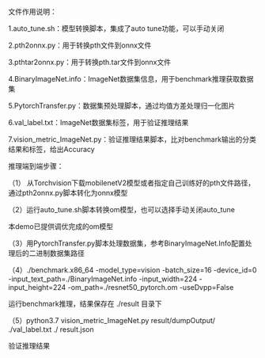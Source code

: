 文件作用说明：

1.auto_tune.sh：模型转换脚本，集成了auto tune功能，可以手动关闭

2.pth2onnx.py：用于转换pth文件到onnx文件

3.pthtar2onnx.py：用于转换pth.tar文件到onnx文件

4.BinaryImageNet.info：ImageNet数据集信息，用于benchmark推理获取数据集

5.PytorchTransfer.py：数据集预处理脚本，通过均值方差处理归一化图片

6.val_label.txt：ImageNet数据集标签，用于验证推理结果

7.vision_metric_ImageNet.py：验证推理结果脚本，比对benchmark输出的分类结果和标签，给出Accuracy





推理端到端步骤：

（1） 从Torchvision下载mobilenetV2模型或者指定自己训练好的pth文件路径，通过pth2onnx.py脚本转化为onnx模型



（2）运行auto_tune.sh脚本转换om模型，也可以选择手动关闭auto_tune

本demo已提供调优完成的om模型



（3）用PytorchTransfer.py脚本处理数据集，参考BinaryImageNet.Info配置处理后的二进制数据集路径



（4）./benchmark.x86_64 -model_type=vision -batch_size=16 -device_id=0 -input_text_path=./BinaryImageNet.info -input_width=224 -input_height=224 -om_path=./resnet50_pytorch.om -useDvpp=False

运行benchmark推理，结果保存在 ./result 目录下



（5）python3.7 vision_metric_ImageNet.py result/dumpOutput/ ./val_label.txt ./ result.json

验证推理结果

